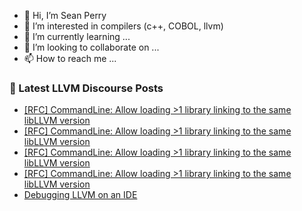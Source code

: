 - 👋 Hi, I’m Sean Perry
- 👀 I’m interested in compilers (c++, COBOL, llvm)
- 🌱 I’m currently learning ...
- 💞️ I’m looking to collaborate on ...
- 📫 How to reach me ...

<!---
s66perry/s66perry is a ✨ special ✨ repository because its `README.md` (this file) appears on your GitHub profile.
You can click the Preview link to take a look at your changes.
--->
### 📕 Latest LLVM Discourse Posts

<!-- DISCOURSE-LLVM:START -->
- [[RFC] CommandLine: Allow loading &gt;1 library linking to the same libLLVM version](https://discourse.llvm.org/t/rfc-commandline-allow-loading-1-library-linking-to-the-same-libllvm-version/67542#post_7)
- [[RFC] CommandLine: Allow loading &gt;1 library linking to the same libLLVM version](https://discourse.llvm.org/t/rfc-commandline-allow-loading-1-library-linking-to-the-same-libllvm-version/67542#post_6)
- [[RFC] CommandLine: Allow loading &gt;1 library linking to the same libLLVM version](https://discourse.llvm.org/t/rfc-commandline-allow-loading-1-library-linking-to-the-same-libllvm-version/67542#post_5)
- [[RFC] CommandLine: Allow loading &gt;1 library linking to the same libLLVM version](https://discourse.llvm.org/t/rfc-commandline-allow-loading-1-library-linking-to-the-same-libllvm-version/67542#post_4)
- [Debugging LLVM on an IDE](https://discourse.llvm.org/t/debugging-llvm-on-an-ide/67546#post_4)
<!-- DISCOURSE-LLVM:END -->
